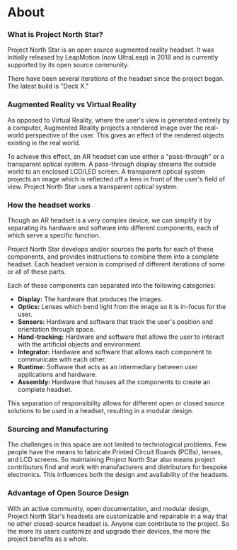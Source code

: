 # About

### What is Project North Star?

Project North Star is an open source augmented reality headset. It was initially released by LeapMotion (now UltraLeap) in 2018 and is currently supported by its open source community.&#x20;

There have been several iterations of the headset since the project began. The latest build is "Deck X."

### Augmented Reality vs Virtual Reality

As opposed to Virtual Reality, where the user's view is generated entirely by a computer, Augmented Reality projects a rendered image over the real-world perspective of the user. This gives an effect of the rendered objects existing in the real world.&#x20;

To achieve this effect, an AR headset can use either a "pass-through" or a transparent optical system. A pass-through display streams the outside world to an enclosed LCD/LED screen. A transparent optical system projects an image which is reflected off a lens in front of the user's field of view.  Project North Star uses a transparent optical system.

### How the headset works

Though an AR headset is a very complex device, we can simplify it by separating its hardware and software into different components, each of which serve a specific function.&#x20;

Project North Star develops and/or sources the parts for each of these components, and provides instructions to combine them into a complete headset. Each headset version is comprised of different iterations of some or all of these parts.&#x20;

Each of these components can separated into the following categories:

* **Display:** The hardware that produces the images.&#x20;
* **Optics:** Lenses which bend light from the image so it is in-focus for the user.&#x20;
* **Sensors:** Hardware and software that track the user's position and orientation through space.
* **Hand-tracking:** Hardware and software that allows the user to interact with the artificial objects and environment.
* **Integrator:** Hardware and software that allows each component to communicate with each other.&#x20;
* **Runtime:** Software that acts as an intermediary between user applications and hardware.
* **Assembly:** Hardware that houses all the components to create an complete headset.

This separation of responsibility allows for different open or closed source solutions to be used in a headset, resulting in a modular design.

### Sourcing and Manufacturing

The challenges in this space are not limited to technological problems. Few people have the means to fabricate Printed Circuit Boards (PCBs), lenses, and LCD screens. So maintaining Project North Star also means project contributors find and work with manufacturers and distributors for bespoke electronics. This influences both the design and availability of the headsets.

### Advantage of Open Source Design

With an active community, open documentation, and modular design, Project North Star's headsets are customizable and repairable in a way that no other closed-source headset is. Anyone can contribute to the project. So the more its users customize and upgrade their devices, the more the project benefits as a whole.
